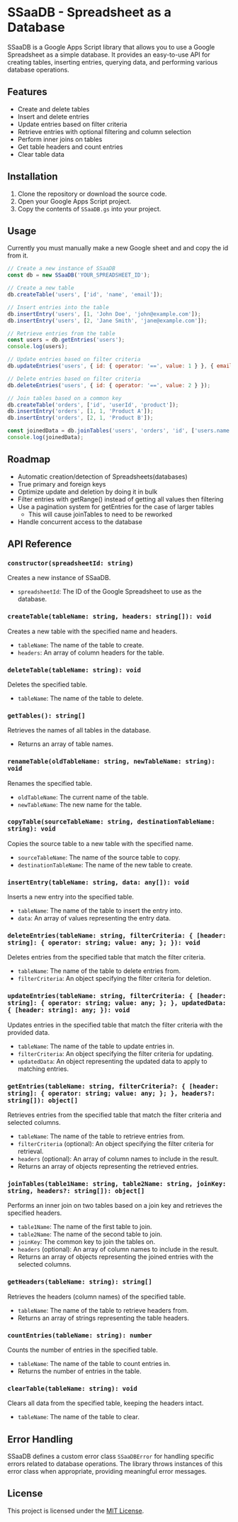 # SSaaDB - Spreadsheet as a Database

SSaaDB is a Google Apps Script library that allows you to use a Google Spreadsheet as a simple database. It provides an easy-to-use API for creating tables, inserting entries, querying data, and performing various database operations.

## Features

- Create and delete tables
- Insert and delete entries
- Update entries based on filter criteria
- Retrieve entries with optional filtering and column selection
- Perform inner joins on tables
- Get table headers and count entries
- Clear table data

## Installation

1. Clone the repository or download the source code.
2. Open your Google Apps Script project.
3. Copy the contents of `SSaaDB.gs` into your project.

## Usage
Currently you must manually make a new Google sheet and and copy the id from it.

```javascript
// Create a new instance of SSaaDB
const db = new SSaaDB('YOUR_SPREADSHEET_ID');

// Create a new table
db.createTable('users', ['id', 'name', 'email']);

// Insert entries into the table
db.insertEntry('users', [1, 'John Doe', 'john@example.com']);
db.insertEntry('users', [2, 'Jane Smith', 'jane@example.com']);

// Retrieve entries from the table
const users = db.getEntries('users');
console.log(users);

// Update entries based on filter criteria
db.updateEntries('users', { id: { operator: '==', value: 1 } }, { email: 'john.doe@example.com' });

// Delete entries based on filter criteria
db.deleteEntries('users', { id: { operator: '==', value: 2 } });

// Join tables based on a common key
db.createTable('orders', ['id', 'userId', 'product']);
db.insertEntry('orders', [1, 1, 'Product A']);
db.insertEntry('orders', [2, 1, 'Product B']);

const joinedData = db.joinTables('users', 'orders', 'id', ['users.name', 'orders.product']);
console.log(joinedData);
```

## Roadmap

- Automatic creation/detection of Spreadsheets(databases)
- True primary and foreign keys
- Optimize update and deletion by doing it in bulk
- Filter entries with getRange() instead of getting all values then filtering
- Use a pagination system for getEntries for the case of larger tables
    - This will cause joinTables to need to be reworked
- Handle concurrent access to the database


## API Reference

### `constructor(spreadsheetId: string)`
Creates a new instance of SSaaDB.
- `spreadsheetId`: The ID of the Google Spreadsheet to use as the database.

### `createTable(tableName: string, headers: string[]): void`
Creates a new table with the specified name and headers.
- `tableName`: The name of the table to create.
- `headers`: An array of column headers for the table.

### `deleteTable(tableName: string): void`
Deletes the specified table.
- `tableName`: The name of the table to delete.

### `getTables(): string[]`
Retrieves the names of all tables in the database.
- Returns an array of table names.

### `renameTable(oldTableName: string, newTableName: string): void`
Renames the specified table.
- `oldTableName`: The current name of the table.
- `newTableName`: The new name for the table.

### `copyTable(sourceTableName: string, destinationTableName: string): void`
Copies the source table to a new table with the specified name.
- `sourceTableName`: The name of the source table to copy.
- `destinationTableName`: The name of the new table to create.

### `insertEntry(tableName: string, data: any[]): void`
Inserts a new entry into the specified table.
- `tableName`: The name of the table to insert the entry into.
- `data`: An array of values representing the entry data.

### `deleteEntries(tableName: string, filterCriteria: { [header: string]: { operator: string; value: any; }; }): void`
Deletes entries from the specified table that match the filter criteria.
- `tableName`: The name of the table to delete entries from.
- `filterCriteria`: An object specifying the filter criteria for deletion.

### `updateEntries(tableName: string, filterCriteria: { [header: string]: { operator: string; value: any; }; }, updatedData: { [header: string]: any; }): void`
Updates entries in the specified table that match the filter criteria with the provided data.
- `tableName`: The name of the table to update entries in.
- `filterCriteria`: An object specifying the filter criteria for updating.
- `updatedData`: An object representing the updated data to apply to matching entries.

### `getEntries(tableName: string, filterCriteria?: { [header: string]: { operator: string; value: any; }; }, headers?: string[]): object[]`
Retrieves entries from the specified table that match the filter criteria and selected columns.
- `tableName`: The name of the table to retrieve entries from.
- `filterCriteria` (optional): An object specifying the filter criteria for retrieval.
- `headers` (optional): An array of column names to include in the result.
- Returns an array of objects representing the retrieved entries.

### `joinTables(table1Name: string, table2Name: string, joinKey: string, headers?: string[]): object[]`
Performs an inner join on two tables based on a join key and retrieves the specified headers.
- `table1Name`: The name of the first table to join.
- `table2Name`: The name of the second table to join.
- `joinKey`: The common key to join the tables on.
- `headers` (optional): An array of column names to include in the result.
- Returns an array of objects representing the joined entries with the selected columns.

### `getHeaders(tableName: string): string[]`
Retrieves the headers (column names) of the specified table.
- `tableName`: The name of the table to retrieve headers from.
- Returns an array of strings representing the table headers.

### `countEntries(tableName: string): number`
Counts the number of entries in the specified table.
- `tableName`: The name of the table to count entries in.
- Returns the number of entries in the table.

### `clearTable(tableName: string): void`
Clears all data from the specified table, keeping the headers intact.
- `tableName`: The name of the table to clear.

## Error Handling

SSaaDB defines a custom error class `SSaaDBError` for handling specific errors related to database operations. The library throws instances of this error class when appropriate, providing meaningful error messages.

## License

This project is licensed under the [MIT License](LICENSE).